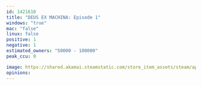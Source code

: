 ```yaml
---
id: 1421610
title: "DEUS EX MACHINA: Episode 1"
windows: "true"
mac: "false"
linux: false
positive: 1
negative: 1
estimated_owners: "50000 - 100000"
peak_ccu: 0

image: https://shared.akamai.steamstatic.com/store_item_assets/steam/apps/1421610/header.jpg?t=1667209197
opinions:
---
```

